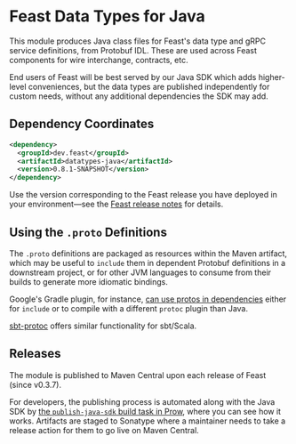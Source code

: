 Feast Data Types for Java
=========================

This module produces Java class files for Feast's data type and gRPC service
definitions, from Protobuf IDL. These are used across Feast components for wire
interchange, contracts, etc.

End users of Feast will be best served by our Java SDK which adds higher-level
conveniences, but the data types are published independently for custom needs,
without any additional dependencies the SDK may add.

Dependency Coordinates
----------------------

```xml
<dependency>
  <groupId>dev.feast</groupId>
  <artifactId>datatypes-java</artifactId>
  <version>0.8.1-SNAPSHOT</version>
</dependency>
```

Use the version corresponding to the Feast release you have deployed in your
environment—see the [Feast release notes] for details.

[Feast release notes]: ../../CHANGELOG.md

Using the `.proto` Definitions
------------------------------

The `.proto` definitions are packaged as resources within the Maven artifact,
which may be useful to `include` them in dependent Protobuf definitions in a
downstream project, or for other JVM languages to consume from their builds to
generate more idiomatic bindings.

Google's Gradle plugin, for instance, [can use protos in dependencies][Gradle]
either for `include` or to compile with a different `protoc` plugin than Java.

[sbt-protoc] offers similar functionality for sbt/Scala.

[Gradle]: https://github.com/google/protobuf-gradle-plugin#protos-in-dependencies
[sbt-protoc]: https://github.com/thesamet/sbt-protoc

Releases
--------

The module is published to Maven Central upon each release of Feast (since
v0.3.7).

For developers, the publishing process is automated along with the Java SDK by
[the `publish-java-sdk` build task in Prow][prow task], where you can see how
it works. Artifacts are staged to Sonatype where a maintainer needs to take a
release action for them to go live on Maven Central.

[prow task]: https://github.com/feast-dev/feast/blob/17e7dca8238aae4dcbf0ff9f0db5d80ef8e035cf/.prow/config.yaml#L166-L192
